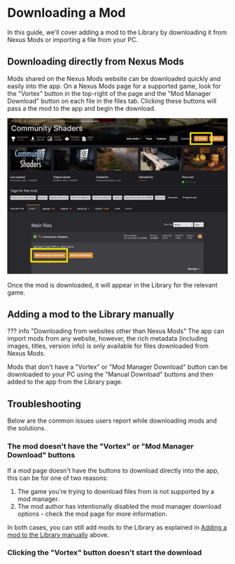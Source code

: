 # Downloading a Mod

In this guide, we'll cover adding a mod to the Library by downloading it from Nexus Mods or importing a file from your PC. 

## Downloading directly from Nexus Mods
Mods shared on the Nexus Mods website can be downloaded quickly and easily into the app. On a Nexus Mods page for a supported game, look for the "Vortex" button in the top-right of the page and the "Mod Manager Download" button on each file in the files tab. Clicking these buttons will pass a the mod to the app and begin the download. 

![The Nexus Mods website with the top-right "Vortex" button highlighted and the "Mod Manager Download" button in the Files tab](../images/DownloadButtonsNexusMods.webp)

Once the mod is downloaded, it will appear in the Library for the relevant game. 

## Adding a mod to the Library manually
??? info "Downloading from websites other than Nexus Mods"
    The app can import mods from any website, however, the rich metadata (including images, titles, version info) is only available for files downloaded from Nexus Mods.

Mods that don't have a "Vortex" or "Mod Manager Download" button can be downloaded to your PC using the "Manual Download" buttons and then added to the app from the Library page. 

## Troubleshooting
Below are the common issues users report while downloading mods and the solutions.

### The mod doesn't have the "Vortex" or "Mod Manager Download" buttons
If a mod page doesn't have the buttons to download directly into the app, this can be for one of two reasons:

1. The game you're trying to download files from is not supported by a mod manager.
2. The mod author has intentionally disabled the mod manager download options - check the mod page for more information.

In both cases, you can still add mods to the Library as explained in [Adding a mod to the Library manually](#adding-a-mod-to-the-library-manually) above.

### Clicking the "Vortex" button doesn't start the download
